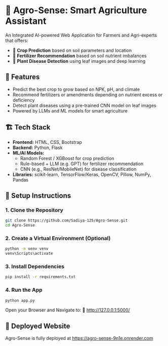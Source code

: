 # 🌾 Agro-Sense: Smart Agriculture Assistant

An Integrated AI-powered Web Application for Farmers and Agri-experts that offers:

- 🌱 **Crop Prediction** based on soil parameters and location
- 💊 **Fertilizer Recommendation** based on soil nutrient imbalances
- 🦠 **Plant Disease Detection** using leaf images and deep learning

## 🚀 Features

- Predict the best crop to grow based on NPK, pH, and climate
- Recommend fertilizers or amendments depending on nutrient excess or deficiency
- Detect plant diseases using a pre-trained CNN model on leaf images
- Powered by LLMs and ML models for smart agriculture

## 🏗️ Tech Stack

- **Frontend:** HTML, CSS, Bootstrap
- **Backend:** Python, Flask
- **ML/AI Models:**
  - Random Forest / XGBoost for crop prediction
  - Rule-based + LLM (e.g. GPT) for fertilizer recommendation
  - CNN (e.g., ResNet/MobileNet) for disease classification
- **Libraries:** scikit-learn, TensorFlow/Keras, OpenCV, Pillow, NumPy, Pandas

## 🔧 Setup Instructions

### 1. Clone the Repository

```bash
git clone https://github.com/Sadiya-125/Agro-Sense.git
cd Agro-Sense
```

### 2. Create a Virtual Environment (Optional)

```bash
python -m venv venv
venv\Scripts\activate
```

### 3. Install Dependencies

```bash
pip install -r requirements.txt
```

### 4. Run the App

```bash
python app.py
```

Open your Browser and Navigate to:
🔗 http://127.0.0.1:5000/

## 🚀 Deployed Website

Agro-Sense is fully deployed at https://agro-sense-9n1e.onrender.com
